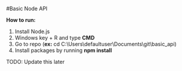 #Basic Node API

**How to run:**

  1. Install Node.js
  2. Windows key + R and type **CMD**
  3. Go to repo (**ex:** cd C:\Users\defaultuser\Documents\git\basic_api)
  4. Install packages by running **npm install**

TODO: Update this later
